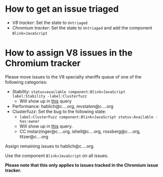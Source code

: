 # How to get an issue triaged 
* *V8 tracker*: Set the state to `Untriaged`
* *Chromium tracker*: Set the state to `Untriaged` and add the component `Blink>JavaScript`

# How to assign V8 issues in the Chromium tracker
Please move issues to the V8 specialty sheriffs queue of one of the
following categories:

  * Stability: `status=available component:Blink>JavaScript label:Stability -label:Clusterfuzz`
    * Will show up in [this](https://bugs.chromium.org/p/chromium/issues/list?can=2&q=status%3Davailable+component%3ABlink%3EJavaScript+label%3AStability+-label%3AClusterfuzz) query
  * Performance: hablich@c....org, mvstaton@c....org
  * Clusterfuzz: Set the bug to the following state:
    * `label:ClusterFuzz component:Blink>JavaScript status:Available -has:owner`
    * Will show up in [this](https://bugs.chromium.org/p/chromium/issues/list?can=2&q=label%3AClusterFuzz+component%3ABlink%3EJavaScript+status%3AAvailable+-has%3Aowner) query.
    * CC mstarzinger@c....org, ishell@c....org, rossberg@c....org, titzer@c....org

Assign remaining issues to hablich@c....org.

Use the component `Blink>JavaScript` on all issues.

**Please note that this only applies to issues tracked in the Chromium issue tracker.**